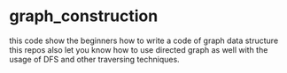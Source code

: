 # graph_construction
this code show the beginners how to write a code of graph data structure
this repos also let you know how to use directed graph as well with the usage of DFS and other traversing 
techniques.
